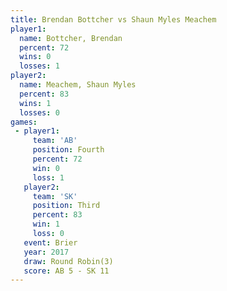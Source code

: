 ```yaml
---
title: Brendan Bottcher vs Shaun Myles Meachem
player1:                    
  name: Bottcher, Brendan   
  percent: 72               
  wins: 0                   
  losses: 1                 
player2:                    
  name: Meachem, Shaun Myles
  percent: 83               
  wins: 1                   
  losses: 0                 
games:
 - player1:          
     team: 'AB'      
     position: Fourth
     percent: 72     
     win: 0          
     loss: 1         
   player2:         
     team: 'SK'     
     position: Third
     percent: 83    
     win: 1         
     loss: 0        
   event: Brier        
   year: 2017          
   draw: Round Robin(3)
   score: AB 5 - SK 11 
---
```

